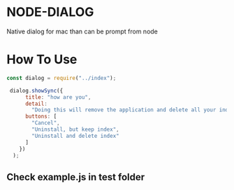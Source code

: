 # NODE-DIALOG

Native dialog for mac than can be prompt from node

# How To Use

```.js
const dialog = require("../index");

 dialog.showSync({
      title: "how are you",
      detail:
        "Doing this will remove the application and delete all your index associated with it on this system.",
      buttons: [
        "Cancel",
        "Uninstall, but keep index",
        "Uninstall and delete index"
      ]
    })
  );


```

## Check example.js in test folder
